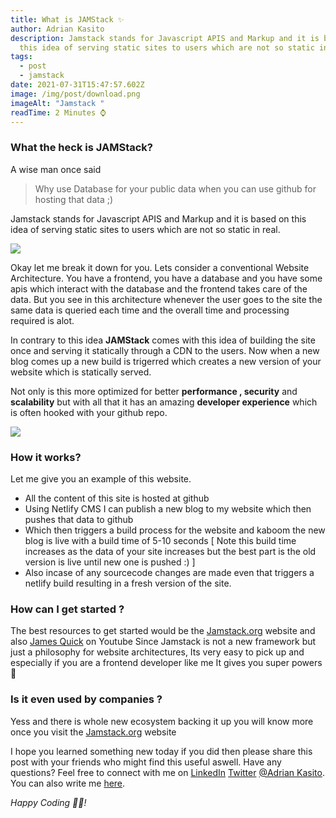 ```yaml
---
title: What is JAMStack ✨
author: Adrian Kasito
description: Jamstack stands for Javascript APIS and Markup and it is based on
  this idea of serving static sites to users which are not so static in real.
tags:
  - post
  - jamstack
date: 2021-07-31T15:47:57.602Z
image: /img/post/download.png
imageAlt: "Jamstack "
readTime: 2 Minutes ⌚
---
```

### What the heck is JAMStack?

A wise man once said 

> Why use Database for your public data when you can use github for hosting that data ;)

Jamstack stands for Javascript APIS and Markup and it is based on this idea of serving static sites to users which are not so static in real.

![](/img/post/1_tdrfv0lag7tg3us2yjmala.jpeg)

Okay let me break it down for you. Lets consider a conventional Website Architecture. You have a frontend, you have a database and you have some apis which interact with the database and the frontend takes care of the data. But you see in this architecture whenever the user goes to the site the same data is queried each time and the overall time and processing required is alot. 

In contrary to this idea **JAMStack** comes with this idea of building the site once and serving it statically through a CDN to the users. Now when a new blog comes up a new build is trigerred which creates a new version of your website which is statically served. 

Not only is this more optimized for better **performance , security** and **scalability** but with all that it has an amazing **developer experience** which is often hooked with your github repo.

![](/img/post/wl2tdlrxg.jfif)

### How it works?

Let me give you an example of this website.

* All the content of this site is hosted at github 
* Using Netlify CMS I can publish a new blog to my website which then pushes that data to github
* Which then triggers a build process for the website and kaboom the new blog is live with a build time of 5-10 seconds \[ Note this build time increases as the data of your site increases but the best part is the old version is live until new one is pushed :) ] 
* Also incase of any sourcecode changes are made even that triggers a netlify build resulting in a fresh version of the site.

### How can I get started ?

The best resources to get started would be the <a href="https://jamstack.org/" target="_blank">Jamstack.org</a> website and also  <a href="https://www.youtube.com/channel/UC-T8W79DN6PBnzomelvqJYw" target="_blank">James Quick</a> on Youtube Since Jamstack is not a new framework but just a philosophy for website architectures, Its very easy to pick up and especially if you are a frontend developer like me It gives you super powers 🦄

### Is it even used by companies ?

Yess and there is whole new ecosystem backing it up you will know more once you visit the <a href="https://jamstack.org/" target="_blank">Jamstack.org</a> website

I hope you learned something new today if you did then please share this post with your friends who might find this useful aswell. Have any questions? Feel free to connect with me on     <a href="//linkedin.com/in/Adrian Kasito" target="_blank">LinkedIn</a> <a href="//twitter.com/Adrian Kasito" target="_blank">Twitter</a>  <a href="/" target="_blank">@Adrian Kasito</a>. You can also write me <a href="/#contact" target="_blank">here</a>.



*Happy Coding 👩‍💻!*